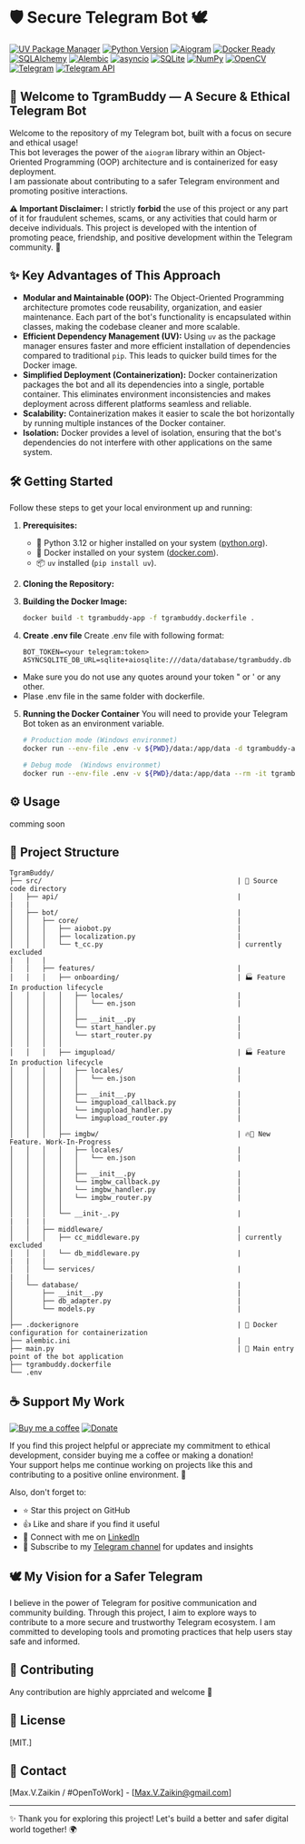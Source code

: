 # 🛡️ Secure Telegram Bot 🕊️

[![UV Package Manager](https://img.shields.io/badge/PackageManager-UV-purple.svg)](https://pypi.org/project/uv/)
[![Python Version](https://img.shields.io/badge/Python-3.12-blue.svg?logo=python&logoColor=white)](https://www.python.org/)
[![Aiogram](https://img.shields.io/badge/Aiogram-3.x-brightgreen.svg?logo=telegram&logoColor=white)](https://aiogram.dev/)
[![Docker Ready](https://img.shields.io/badge/Docker-Ready-blue.svg?logo=docker&logoColor=white)](https://www.docker.com/)
[![SQLAlchemy](https://img.shields.io/badge/SQLAlchemy-3.x-blue.svg)](https://www.sqlalchemy.org/)
[![Alembic](https://img.shields.io/badge/Alembic-1.7-orange.svg)](https://alembic.sqlalchemy.org/en/latest/)
[![asyncio](https://img.shields.io/badge/asyncio-3.11-blue.svg)](https://docs.python.org/3/library/asyncio.html)
[![SQLite](https://img.shields.io/badge/SQLite-3.x-green.svg)](https://www.sqlite.org/)
[![NumPy](https://img.shields.io/badge/NumPy-v1.21-blue.svg?logo=numpy&logoColor=white)](https://numpy.org/)
[![OpenCV](https://img.shields.io/badge/OpenCV-v4.5.1-blue.svg?logo=opencv&logoColor=white)](https://opencv.org/)  
[![Telegram](https://img.shields.io/badge/Telegram-2CA5E0?style=for-the-badge&logo=telegram&logoColor=white)](https://telegram.org/)
[![Telegram API](https://img.shields.io/badge/Telegram%20API-2CA5E0?style=for-the-badge&logo=telegram&logoColor=white)](https://core.telegram.org/bots/api)

## 🤖 Welcome to TgramBuddy — A Secure & Ethical Telegram Bot

Welcome to the repository of my Telegram bot, built with a focus on secure and ethical usage!  
This bot leverages the power of the `aiogram` library within an Object-Oriented Programming (OOP) architecture and is containerized for easy deployment.  
I am passionate about contributing to a safer Telegram environment and promoting positive interactions.

**⚠️ Important Disclaimer:** I strictly **forbid** the use of this project or any part of it for fraudulent schemes, scams, or any activities that could harm or deceive individuals. This project is developed with the intention of promoting peace, friendship, and positive development within the Telegram community. 🚫

## ✨ Key Advantages of This Approach

* **Modular and Maintainable (OOP):** The Object-Oriented Programming architecture promotes code reusability, organization, and easier maintenance. Each part of the bot's functionality is encapsulated within classes, making the codebase cleaner and more scalable.
* **Efficient Dependency Management (UV):** Using `uv` as the package manager ensures faster and more efficient installation of dependencies compared to traditional `pip`. This leads to quicker build times for the Docker image.
* **Simplified Deployment (Containerization):** Docker containerization packages the bot and all its dependencies into a single, portable container. This eliminates environment inconsistencies and makes deployment across different platforms seamless and reliable.
* **Scalability:** Containerization makes it easier to scale the bot horizontally by running multiple instances of the Docker container.
* **Isolation:** Docker provides a level of isolation, ensuring that the bot's dependencies do not interfere with other applications on the same system.

## 🛠️ Getting Started

Follow these steps to get your local environment up and running:

1. **Prerequisites:**
    * 🐍 Python 3.12 or higher installed on your system ([python.org](https://www.python.org/downloads/)).
    * 🐳 Docker installed on your system ([docker.com](https://www.docker.com/get-started)).
    * 📦 `uv` installed (`pip install uv`).

2. **Cloning the Repository:**

3. **Building the Docker Image:**

    ```bash
    docker build -t tgrambuddy-app -f tgrambuddy.dockerfile . 
    ```

4. **Create .env file**
   Create .env file with following format:

   ``` text
   BOT_TOKEN=<your telegram:token>
   ASYNCSQLITE_DB_URL=sqlite+aiosqlite:///data/database/tgrambuddy.db
   ```

* Make sure you do not use any quotes around your token  " or ' or any other.
* Plase .env file in the same folder with dockerfile.

5. **Running the Docker Container**
    You will need to provide your Telegram Bot token as an environment variable.

    ```bash
    # Production mode (Windows environmet)
    docker run --env-file .env -v ${PWD}/data:/app/data -d tgrambuddy-app

    # Debug mode  (Windows environmet)
    docker run --env-file .env -v ${PWD}/data:/app/data --rm -it tgrambuddy-app /bin/bash
    ```

## ⚙️ Usage

comming soon

## 📄 Project Structure  

``` text
TgramBuddy/
├── src/                                                | 📂 Source code directory
│   ├── api/                                            |
|   |
│   ├── bot/                                            |
│   │   ├── core/                                       |
│   │   │   ├── aiobot.py                               |
│   │   │   ├── localization.py                         |
│   │   │   └── t_cc.py                                 | currently excluded
|   |   |
│   │   ├── features/                                   |
│   │   │   ├── onboarding/                             | 🏭 Feature In production lifecycle
│   │   │   │   ├── locales/                            |
│   │   │   │   │   └── en.json                         |
│   │   │   │   │
│   │   │   │   ├── __init__.py                         |
│   │   │   │   └── start_handler.py                    |
│   │   │   │   └── start_router.py                     |
│   │   │   │
│   │   │   ├── imgupload/                              | 🏭 Feature In production lifecycle
│   │   │   │   ├── locales/                            |
│   │   │   │   │   └── en.json                         |
│   │   │   │   │
│   │   │   │   ├── __init__.py                         |
│   │   │   │   └── imgupload_callback.py               |
│   │   │   │   └── imgupload_handler.py                |
│   │   │   │   └── imgupload_router.py                 |
│   │   │   │
│   │   │   ├── imgbw/                                  | 🔥🚧 New Feature. Work-In-Progress
│   │   │   │   ├── locales/                            |
│   │   │   │   │   └── en.json                         |
│   │   │   │   │
│   │   │   │   ├── __init__.py                         |
│   │   │   │   └── imgbw_callback.py                   |
│   │   │   │   └── imgbw_handler.py                    |
│   │   │   │   └── imgbw_router.py                     |
│   │   │   │
│   │   │   └── __init-_.py                             |
|   |   |
│   │   ├── middleware/                                 |
│   │   │   ├── cc_middleware.py                        | currently excluded
│   │   │   └── db_middleware.py                        |
|   |   |
│   │   └── services/                                   |
|   |
│   └── database/                                       |
│       ├── __init__.py                                 |
│       ├── db_adapter.py                               |
│       └── models.py                                   |
│           
├── .dockerignore                                       | 🐳 Docker configuration for containerization                
├── alembic.ini                                         |
├── main.py                                             | 🚀 Main entry point of the bot application
├── tgrambuddy.dockerfile
└── .env
```

## ☕ Support My Work

[![Buy me a coffee](https://img.shields.io/badge/Buy%20me%20a%20coffee-yellow?logo=kofi)](https://buymeacoffee.com/max.v.zaikin)
[![Donate](https://img.shields.io/badge/Donate-orange?logo=paypal)](coming-up)

If you find this project helpful or appreciate my commitment to ethical development, consider buying me a coffee or making a donation!  
Your support helps me continue working on projects like this and contributing to a positive online environment. 🙏

Also, don't forget to:

- ⭐ Star this project on GitHub  
- 👍 Like and share if you find it useful  
- 👔 Connect with me on [LinkedIn](https://www.linkedin.com/in/maxzaikin)  
- 📢 Subscribe to my [Telegram channel](https://t.me/makszaikin) for updates and insights

## 🕊️ My Vision for a Safer Telegram

I believe in the power of Telegram for positive communication and community building. Through this project, I aim to explore ways to contribute to a more secure and trustworthy Telegram ecosystem. I am committed to developing tools and promoting practices that help users stay safe and informed.

## 🤝 Contributing

Any contribution are highly apprciated and welcome 👋

## 📜 License

[MIT.]

## 📧 Contact

[Max.V.Zaikin / #OpenToWork] - [Max.V.Zaikin@gmail.com]

---

✨ Thank you for exploring this project! Let's build a better and safer digital world together! 🌍